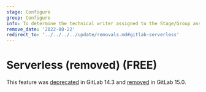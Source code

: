 ```yaml
---
stage: Configure
group: Configure
info: To determine the technical writer assigned to the Stage/Group associated with this page, see https://about.gitlab.com/handbook/engineering/ux/technical-writing/#assignments
remove_date: '2022-08-22'
redirect_to: '../../../../update/removals.md#gitlab-serverless'
---
```


# Serverless (removed) **(FREE)**

This feature was [deprecated](https://gitlab.com/groups/gitlab-org/configure/-/epics/6) in GitLab 14.3 and [removed](https://gitlab.com/gitlab-org/gitlab/-/merge_requests/86267) in GitLab 15.0.
